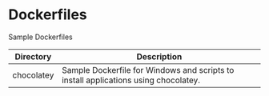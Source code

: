 # Dockerfiles
Sample Dockerfiles

Directory |Description
-----|------
chocolatey | Sample Dockerfile for Windows and scripts to install applications using chocolatey. 
